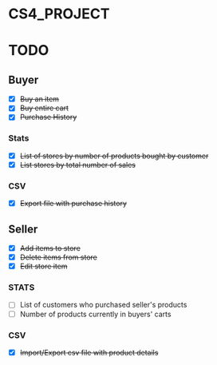 # CS4_PROJECT

# TODO
## Buyer
- [X] ~~Buy an item~~
- [X] ~~Buy entire cart~~
- [X] ~~Purchase History~~
### Stats
- [X] ~~List of stores by number of products bought by customer~~
- [X] ~~List stores by total number of sales~~
### CSV
- [X] ~~Export file with purchase history~~

## Seller
- [X] ~~Add items to store~~
- [X] ~~Delete items from store~~
- [X] ~~Edit store item~~
### STATS
- [ ] List of customers who purchased seller's products
- [ ] Number of products currently in buyers' carts
### CSV
- [X] ~~Import/Export csv file with product details~~

